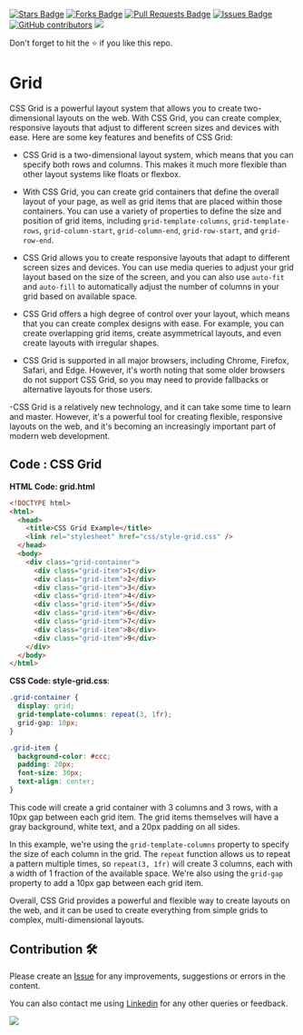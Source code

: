 <a href="https://github.com/drshahizan/learn-php/stargazers"><img src="https://img.shields.io/github/stars/drshahizan/learn-php" alt="Stars Badge"/></a>
<a href="https://github.com/drshahizan/learn-php/network/members"><img src="https://img.shields.io/github/forks/drshahizan/learn-php" alt="Forks Badge"/></a>
<a href="https://github.com/drshahizan/learn-php/pulls"><img src="https://img.shields.io/github/issues-pr/drshahizan/learn-php" alt="Pull Requests Badge"/></a>
<a href="https://github.com/drshahizan/learn-php/issues"><img src="https://img.shields.io/github/issues/drshahizan/learn-php" alt="Issues Badge"/></a>
<a href="https://github.com/drshahizan/learn-php/graphs/contributors"><img alt="GitHub contributors" src="https://img.shields.io/github/contributors/drshahizan/learn-php?color=2b9348"></a>
![](https://visitor-badge.glitch.me/badge?page_id=drshahizan/learn-php)

Don't forget to hit the :star: if you like this repo.

# Grid
CSS Grid is a powerful layout system that allows you to create two-dimensional layouts on the web. With CSS Grid, you can create complex, responsive layouts that adjust to different screen sizes and devices with ease. Here are some key features and benefits of CSS Grid:

- CSS Grid is a two-dimensional layout system, which means that you can specify both rows and columns. This makes it much more flexible than other layout systems like floats or flexbox.

- With CSS Grid, you can create grid containers that define the overall layout of your page, as well as grid items that are placed within those containers. You can use a variety of properties to define the size and position of grid items, including `grid-template-columns`, `grid-template-rows`, `grid-column-start`, `grid-column-end`, `grid-row-start`, and `grid-row-end`.

- CSS Grid allows you to create responsive layouts that adapt to different screen sizes and devices. You can use media queries to adjust your grid layout based on the size of the screen, and you can also use `auto-fit` and `auto-fill` to automatically adjust the number of columns in your grid based on available space.

- CSS Grid offers a high degree of control over your layout, which means that you can create complex designs with ease. For example, you can create overlapping grid items, create asymmetrical layouts, and even create layouts with irregular shapes.

- CSS Grid is supported in all major browsers, including Chrome, Firefox, Safari, and Edge. However, it's worth noting that some older browsers do not support CSS Grid, so you may need to provide fallbacks or alternative layouts for those users.

-CSS Grid is a relatively new technology, and it can take some time to learn and master. However, it's a powerful tool for creating flexible, responsive layouts on the web, and it's becoming an increasingly important part of modern web development.


## Code : CSS Grid

**HTML Code: grid.html**

```html
<!DOCTYPE html>
<html>
  <head>
    <title>CSS Grid Example</title>
    <link rel="stylesheet" href="css/style-grid.css" />
  </head>
  <body>
    <div class="grid-container">
      <div class="grid-item">1</div>
      <div class="grid-item">2</div>
      <div class="grid-item">3</div>
      <div class="grid-item">4</div>
      <div class="grid-item">5</div>
      <div class="grid-item">6</div>
      <div class="grid-item">7</div>
      <div class="grid-item">8</div>
      <div class="grid-item">9</div>
    </div>
  </body>
</html>

```

**CSS Code: style-grid.css**:

```css
.grid-container {
  display: grid;
  grid-template-columns: repeat(3, 1fr);
  grid-gap: 10px;
}

.grid-item {
  background-color: #ccc;
  padding: 20px;
  font-size: 30px;
  text-align: center;
}
```
This code will create a grid container with 3 columns and 3 rows, with a 10px gap between each grid item. The grid items themselves will have a gray background, white text, and a 20px padding on all sides.

In this example, we're using the `grid-template-columns` property to specify the size of each column in the grid. The `repeat` function allows us to repeat a pattern multiple times, so `repeat(3, 1fr)` will create 3 columns, each with a width of 1 fraction of the available space. We're also using the `grid-gap` property to add a 10px gap between each grid item.

Overall, CSS Grid provides a powerful and flexible way to create layouts on the web, and it can be used to create everything from simple grids to complex, multi-dimensional layouts.

## Contribution 🛠️
Please create an [Issue](https://github.com/drshahizan/learn-php/issues) for any improvements, suggestions or errors in the content.

You can also contact me using [Linkedin](https://www.linkedin.com/in/drshahizan/) for any other queries or feedback.

![](https://komarev.com/ghpvc/?username=drshahizan&label=Views&color=0e75b6&style=flat)


